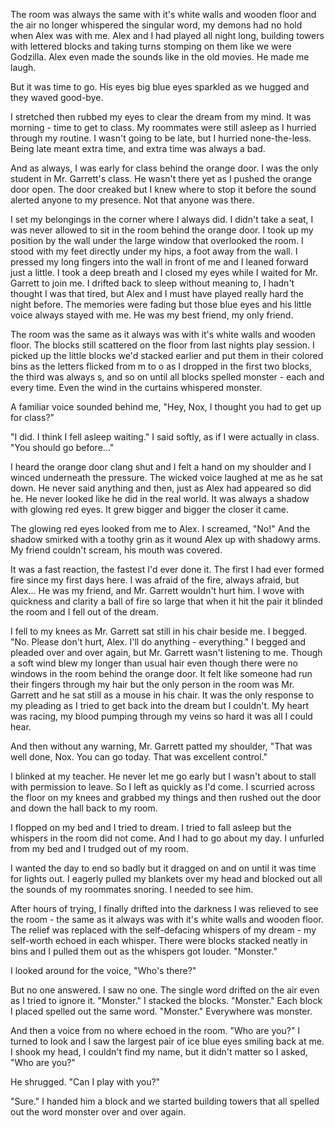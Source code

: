 The room was always the same with it's white walls and wooden floor and the air no longer whispered the singular word, my demons had no hold when Alex was with me.  Alex and I had played all night long, building towers with lettered blocks and taking turns stomping on them like we were Godzilla.  Alex even made the sounds like in the old movies.  He made me laugh.

But it was time to go. His eyes big blue eyes sparkled as we hugged and they waved good-bye.

I stretched then rubbed my eyes to clear the dream from my mind.  It was morning - time to get to class.  My roommates were still asleep as I hurried through my routine.  I wasn't going to be late, but I hurried none-the-less.  Being late meant extra time, and extra time was always a bad.

And as always, I was early for class behind the orange door.  I was the only student in Mr. Garrett's class.  He wasn't there yet as I pushed the orange door open.  The door creaked  but I knew where to stop it before the sound alerted anyone to my presence.  Not that anyone was there.

I set my belongings in the corner where I always did.  I didn't take a seat, I was never allowed to sit in the room behind the orange door.  I took up my position by the wall under the large window that overlooked the room.  I stood with my feet directly under my hips, a foot away from the wall.  I pressed my long fingers into the wall in front of me and I leaned forward just a little.  I took a deep breath and I closed my eyes while I waited for Mr. Garrett to join me.  I drifted back to sleep without meaning to, I hadn't thought I was that tired, but Alex and I must have played really hard the night before.  The memories were fading but those blue eyes and his little voice always stayed with me.   He was my best friend, my only friend.

The room was the same as it always was with it's white walls and wooden floor.  The blocks still scattered on the floor from last nights play session.  I picked up the little blocks we'd stacked earlier and put them in their colored bins as the letters flicked from m to o as I dropped in the first two blocks, the third was always s, and so on until all blocks spelled monster - each and every time.  Even the wind in the curtains whispered monster.

A familiar voice sounded behind me, "Hey, Nox, I thought you had to get up for class?"

"I did.  I think I fell asleep waiting."  I said softly, as if I were actually in class.  "You should go before..."

I heard the orange door clang shut and I felt a hand on my shoulder and I winced underneath the pressure.  The wicked voice laughed at me as he sat down.  He never said anything and then, just as Alex had appeared so did he.  He never looked like he did in the real world.  It was always a shadow with glowing red eyes.  It grew bigger and bigger the closer it came.  

The glowing red eyes looked from me to Alex.  I screamed, "No!"  And the shadow smirked with a toothy grin as it wound Alex up with shadowy arms.  My friend couldn't scream, his mouth was covered.  

It was a fast reaction, the fastest I'd ever done it.  The first I had ever formed fire since my first days here.  I was afraid of the fire, always afraid, but Alex... He was my friend, and Mr. Garrett wouldn't hurt him.  I wove with quickness and clarity a ball of fire so large that when it hit the pair it blinded the room and I fell out of the dream.

I fell to my knees as Mr. Garrett sat still in his chair beside me.  I begged.  "No.  Please don't hurt, Alex.  I'll do anything - everything."  I begged and pleaded over and over again, but Mr. Garrett wasn't listening to me.  Though a soft wind blew my longer than usual hair even though there were no windows in the room behind the orange door.  It felt like someone had run their fingers through my hair but the only person in the room was Mr. Garrett and he sat still as a mouse in his chair.  It was the only response to my pleading as I tried to get back into the dream but I couldn't.  My heart was racing, my blood pumping through my veins so hard it was all I could hear.

And then without any warning, Mr. Garrett patted my shoulder, "That was well done, Nox.  You can go today.  That was excellent control."

I blinked at my teacher.  He never let me go early but I wasn't about to stall with permission to leave.  So I left as quickly as I'd come.  I scurried across the floor on my knees and grabbed my things and then rushed out the door and down the hall back to my room.

I flopped on my bed and I tried to dream. I tried to fall asleep but the whispers in the room did not come.  And I had to go about my day.  I unfurled from my bed and I trudged out of my room.  

I wanted the day to end so badly but it dragged on and on until it was time for lights out. I eagerly pulled my blankets over my head and blocked out all the sounds of my roommates snoring.  I needed to see him.  

After hours of trying, I finally drifted into the darkness I was relieved to see the room - the same as it always was with it's white walls and wooden floor. The relief was replaced with the self-defacing whispers of my dream - my self-worth echoed in each whisper.  There were blocks stacked neatly in bins and I pulled them out as the whispers got louder.  "Monster."   

I looked around for the voice, "Who's there?"

But no one answered.  I saw no one.  The single word drifted on the air even as I tried to ignore it. "Monster." I stacked the blocks. "Monster."  Each block I placed spelled out the same word.  "Monster."  Everywhere was monster.

And then a voice from no where echoed in the room.  "Who are you?"  I turned to look and I saw the largest pair of ice blue eyes smiling back at me.  I shook my head, I couldn't find my name, but it didn't matter so I asked, "Who are you?"

He shrugged.  "Can I play with you?"

"Sure."  I handed him a block and we started building towers that all spelled out the word monster over and over again.


<!--stackedit_data:
eyJoaXN0b3J5IjpbOTgzMjUzMzE4LC0xMTM4MTgzMTYxLC00Nz
c3NTE0MzcsLTEwNDQxMzM2MzEsLTQ0OTM4NTA5NywtMTA5Njcy
MjQ1Ml19
-->